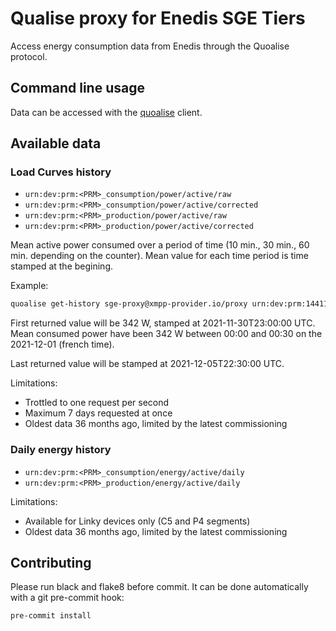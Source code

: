 # Qualise proxy for Enedis SGE Tiers

Access energy consumption data from Enedis through the Quoalise protocol.

## Command line usage

Data can be accessed with the [quoalise](https://github.com/consometers/quoalise) client.

## Available data

### Load Curves history

- `urn:dev:prm:<PRM>_consumption/power/active/raw`
- `urn:dev:prm:<PRM>_consumption/power/active/corrected`
- `urn:dev:prm:<PRM>_production/power/active/raw`
- `urn:dev:prm:<PRM>_production/power/active/corrected`

Mean active power consumed over a period of time (10 min., 30 min., 60 min. depending on the counter). Mean value for each time period is time stamped at the begining.

Example:

```bash
quoalise get-history sge-proxy@xmpp-provider.io/proxy urn:dev:prm:14411643921305_consumption/power/active/raw --start-date 2021-12-01 --end-date 2021-12-05
```

First returned value will be 342 W, stamped at 2021-11-30T23:00:00 UTC. Mean consumed power have been 342 W between 00:00 and 00:30 on the 2021-12-01 (french time).

Last returned value will be stamped at 2021-12-05T22:30:00 UTC.

Limitations:

- Trottled to one request per second
- Maximum 7 days requested at once
- Oldest data 36 months ago, limited by the latest commissioning

### Daily energy history

- `urn:dev:prm:<PRM>_consumption/energy/active/daily`
- `urn:dev:prm:<PRM>_production/energy/active/daily`

Limitations:

- Available for Linky devices only (C5 and P4 segments)
- Oldest data 36 months ago, limited by the latest commissioning

## Contributing

Please run black and flake8 before commit. It can be done automatically with a git pre-commit hook:

```bash
pre-commit install
```